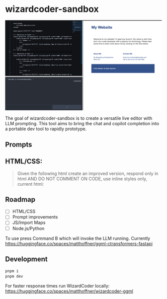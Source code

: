 # wizardcoder-sandbox

![](./demo.png)

The goal of wizardcoder-sandbox is to create a versatile live editor with LLM prompting. This tool aims to bring the chat and copilot completion into a portable dev tool to rapidly prototype.

## Prompts

## HTML/CSS:


>Given the following html create an improved version, respond only in html AND DO NOT COMMENT ON CODE, use inline styles only, current html:


## Roadmap

* [ ] HTML/CSS
* [ ] Prompt improvements
* [ ] JS/Import Maps
* [ ] Node.js/Python

To use press Command B which will invoke the LLM running. Currently https://huggingface.co/spaces/matthoffner/ggml-ctransformers-fastapi

## Development

```bash
pnpm i
pnpm dev
```

For faster response times run WizardCoder locally: https://huggingface.co/spaces/matthoffner/wizardcoder-ggml
